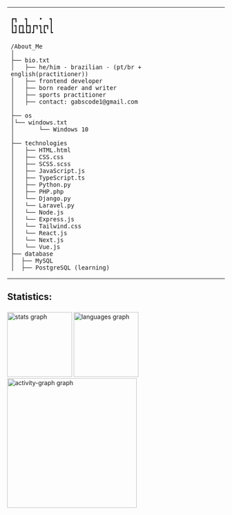 <table>
  <tr>
    <td style="width: 50%; vertical-align: top;">
      <p style="font-family: monospace; font-size: 16px;">
       
    ┏┓  ┓   •  ┓
    ┃┓┏┓┣┓┏┓┓┏┓┃
    ┗┛┗┻┗┛┛ ┗┗ ┗
            

</p>

    /About_Me
    │
    ├── bio.txt
    │   ├── he/him - brazilian - (pt/br + english(practitioner))
    │   ├── frontend developer
    │   ├── born reader and writer
    │   ├── sports practitioner
    │   ├── contact: gabscode1@gmail.com
    │
    ├── os
    │└── windows.txt
    │       └── Windows 10
    │
    ├── technologies
    │   ├── HTML.html
    │   ├── CSS.css
    │   ├── SCSS.scss
    │   ├── JavaScript.js
    │   ├── TypeScript.ts
    │   ├── Python.py
    │   ├── PHP.php
    │   └── Django.py
    │   └── Laravel.py
    │   └── Node.js
    │   └── Express.js
    │   └── Tailwind.css
    │   └── React.js
    │   └── Next.js
    │   └── Vue.js
    ├── database
    │  ├── MySQL
    │  ├── PostgreSQL (learning)
    
  </tr>
</table>


<h2 align="left">Statistics:</h2>

###

<div align="left">
  <img src="https://github-readme-stats.vercel.app/api?username=Gabs-Dev-404&hide_title=false&hide_rank=false&show_icons=true&include_all_commits=true&count_private=true&disable_animations=false&theme=gruvbox_light&locale=en&hide_border=false&order=1" height="150" alt="stats graph"  />
  <img src="https://github-readme-stats.vercel.app/api/top-langs?username=Gabs-Dev-404&locale=en&hide_title=false&layout=compact&card_width=320&langs_count=5&theme=gruvbox_light&hide_border=false&order=2" height="150" alt="languages graph"  />
  <img src="https://github-readme-activity-graph.vercel.app/graph?username=Gabs-Dev-404&radius=16&theme=gruvbox&area=true&order=5" height="300" alt="activity-graph graph"  />
</div>

###

